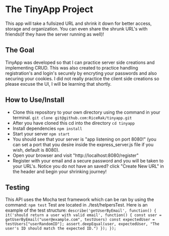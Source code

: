 # The TinyApp Project

This app will take a fullsized URL and shrink it down for better access, storage and organization. You can even share the shrunk URL's with friends(if they have the server running as well)!

## The Goal

TinyApp was developed so that I can practice server side creations and implementing CRUD. This was also created to practice handling registration's and login's securely by encryting your passwords and also securing your cookies. I did not really practice the client side creations so please excuse the UI, I will be learning that shortly.


## How to Use/Install

- Clone this repository to your own directory using the command in your terminal.
`git clone git@github.com:RiceRak/tinyapp.git`
-  After you have cloned this cd into the directory
`cd tinyapp`
- Install dependencies
`npm install`
- Start your server
`npm start`
- You should see that your server is "app listening on port 8080!" (you can set a port that you desire inside the express_server.js file if you wish, default is 8080).
- Open your browser and visit "http://localhost:8080/register"
- Register with your email and a secure password and you will be taken to your URL's. Notice you do not have an saved? click "Create New URL" in the header and begin your shrinking journey!

## Testing

This API uses the Mocha test framework which can be ran by using the command:
`npm test`
Test are located in ./test/helpersTest. Here is an example of the test structure:
`describe('getUserByEmail', function() {
  it('should return a user with valid email', function() {
    const user = getUserByEmail("user@example.com", testUsers)
    const expectedUser = testUsers["userRandomID"];
    assert.deepEqual(user, expectedUser, "The user's ID should match the expected ID.")
  });
});`
